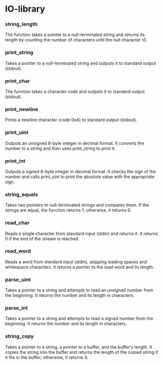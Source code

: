 # IO-library

### string_length
The function takes a pointer to a null-terminated string and returns its length by counting the number of characters until the null character \0.

### print_string
Takes a pointer to a null-terminated string and outputs it to standard output (stdout).

### print_char
The function takes a character code and outputs it to standard output (stdout).

### print_newline
Prints a newline character (code 0xA) to standard output (stdout).

### print_uint
Outputs an unsigned 8-byte integer in decimal format. It converts the number to a string and then uses print_string to print it.

### print_int
Outputs a signed 8-byte integer in decimal format. It checks the sign of the number and calls print_uint to print the absolute value with the appropriate sign.

### string_equals
Takes two pointers to null-terminated strings and compares them. If the strings are equal, the function returns 1; otherwise, it returns 0.

### read_char
Reads a single character from standard input (stdin) and returns it. It returns 0 if the end of the stream is reached.

### read_word
Reads a word from standard input (stdin), skipping leading spaces and whitespace characters. It returns a pointer to the read word and its length.

### parse_uint
Takes a pointer to a string and attempts to read an unsigned number from the beginning. It returns the number and its length in characters.

### parse_int
Takes a pointer to a string and attempts to read a signed number from the beginning. It returns the number and its length in characters.

### string_copy
Takes a pointer to a string, a pointer to a buffer, and the buffer's length. It copies the string into the buffer and returns the length of the copied string if it fits in the buffer; otherwise, it returns 0.

